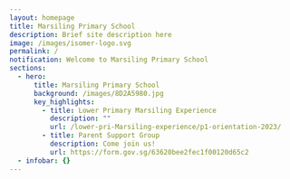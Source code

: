 ```yaml
---
layout: homepage
title: Marsiling Primary School
description: Brief site description here
image: /images/isomer-logo.svg
permalink: /
notification: Welcome to Marsiling Primary School
sections:
  - hero:
      title: Marsiling Primary School
      background: /images/8D2A5980.jpg
      key_highlights:
        - title: Lower Primary Marsiling Experience
          description: ""
          url: /lower-pri-Marsiling-experience/p1-orientation-2023/
        - title: Parent Support Group
          description: Come join us!
          url: https://form.gov.sg/63620bee2fec1f00120d65c2
  - infobar: {}
---
```


